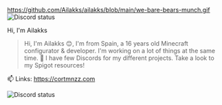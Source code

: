 https://github.com/Ailakks/ailakks/blob/main/we-bare-bears-munch.gif
<img src="https://github.com/Ailakks/ailakks/blob/main/we-bare-bears-munch.gif" alt="Discord status">


Hi, I'm Ailakks

> Hi, I'm Ailakks 😊, I'm from Spain, a 16 years old Minecraft configurator & developer. I'm working on a lot of things at the same time. 🚀 I have few Discords for my different projects. Take a look to my Spigot resources!

📫 Links: https://cortmnzz.com

<img src="https://lanyard-profile-readme.vercel.app/api/725039856933404694" alt="Discord status">

<!--
**Ailakks/ailakks** is a ✨ _special_ ✨ repository because its `README.md` (this file) appears on your GitHub profile.

Here are some ideas to get you started:

- 🔭 I’m currently working on ...
- 🌱 I’m currently learning ...
- 👯 I’m looking to collaborate on ...
- 🤔 I’m looking for help with ...
- 💬 Ask me about ...
- 📫 How to reach me: ...
- 😄 Pronouns: ...
- ⚡ Fun fact: ...
-->

